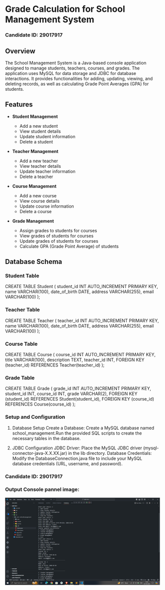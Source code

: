 # Grade Calculation for School Management System
### Candidate ID: 29017917

## Overview

The School Management System is a Java-based console application designed to manage students, teachers, courses, and grades. The application uses MySQL for data storage and JDBC for database interactions. It provides functionalities for adding, updating, viewing, and deleting records, as well as calculating Grade Point Averages (GPA) for students.

## Features

- **Student Management**
  - Add a new student
  - View student details
  - Update student information
  - Delete a student

- **Teacher Management**
  - Add a new teacher
  - View teacher details
  - Update teacher information
  - Delete a teacher

- **Course Management**
  - Add a new course
  - View course details
  - Update course information
  - Delete a course

- **Grade Management**
  - Assign grades to students for courses
  - View grades of students for courses
  - Update grades of students for courses
  - Calculate GPA (Grade Point Average) of students

## Database Schema

### Student Table
CREATE TABLE Student (
    student_id INT AUTO_INCREMENT PRIMARY KEY,
    name VARCHAR(100),
    date_of_birth DATE,
    address VARCHAR(255),
    email VARCHAR(100)
);
  
### Teacher Table 
CREATE TABLE Teacher (
    teacher_id INT AUTO_INCREMENT PRIMARY KEY,
    name VARCHAR(100),
    date_of_birth DATE,
    address VARCHAR(255),
    email VARCHAR(100)
);

### Course Table
CREATE TABLE Course (
    course_id INT AUTO_INCREMENT PRIMARY KEY,
    title VARCHAR(100),
    description TEXT,
    teacher_id INT,
    FOREIGN KEY (teacher_id) REFERENCES Teacher(teacher_id)
);

### Grade Table
CREATE TABLE Grade (
    grade_id INT AUTO_INCREMENT PRIMARY KEY,
    student_id INT,
    course_id INT,
    grade VARCHAR(2),
    FOREIGN KEY (student_id) REFERENCES Student(student_id),
    FOREIGN KEY (course_id) REFERENCES Course(course_id)
);

### Setup and Configuration
1. Database Setup
Create a Database: Create a MySQL database named school_management.Run the provided SQL scripts to create the necessary tables in the database.

2. JDBC Configuration
JDBC Driver: Place the MySQL JDBC driver (mysql-connector-java-X.X.XX.jar) in the lib directory.
Database Credentials: Modify the DatabaseConnection.java file to include your MySQL database credentials (URL, username, and password).

### Candidate ID: 29017917

### Output Console pannel image: 
![alt text](<src/Screenshot (70).png>)